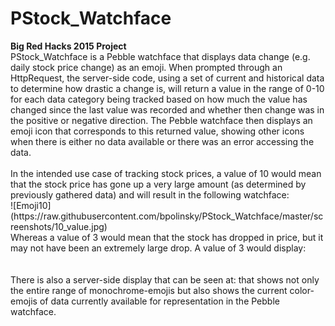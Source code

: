 <h1>PStock_Watchface</h1>
<strong>Big Red Hacks 2015 Project</strong>
<br/>
PStock_Watchface is a Pebble watchface that displays data change (e.g. daily stock price change) as an emoji. When prompted through an HttpRequest, the server-side code, using a set of current and historical data to determine how drastic a change is, will return a value in the range of 0-10 for each data category being tracked based on how much the value has changed since the last value was recorded and whether then change was in the positive or negative direction. The Pebble watchface then displays an emoji icon that corresponds to this returned value, showing other icons when there is either no data available or there was an error accessing the data.<br/>
<br/>
In the intended use case of tracking stock prices, a value of 10 would mean that the stock price has gone up a very large amount (as determined by previously gathered data) and will result in the following watchface:</br>
![Emoji10](https://raw.githubusercontent.com/bpolinsky/PStock_Watchface/master/screenshots/10_value.jpg)
<br/>
Whereas a value of 3 would mean that the stock has dropped in price, but it may not have been an extremely large drop. A value of 3 would display:<br/>
<https://raw.githubusercontent.com/bpolinsky/PStock_Watchface/master/stockemoji/3.png><br/>
</br>
There is also a server-side display that can be seen at: <http://spring.rutgers.edu:8080/pstockwatchface/> that shows not only the entire range of monochrome-emojis but also shows the current color-emojis of data currently available for representation in the Pebble watchface.